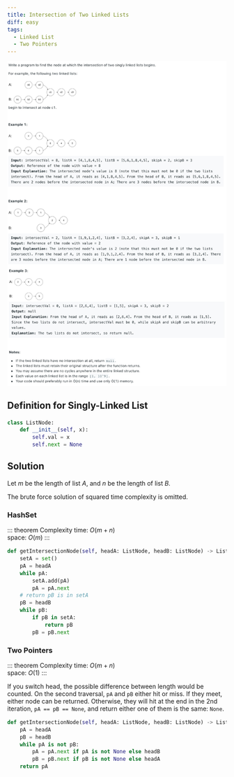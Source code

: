 ```yaml
---
title: Intersection of Two Linked Lists
diff: easy
tags:
  - Linked List
  - Two Pointers
---
```


<img class="medium-zoom" src="/algo/intersection-of-two-linked-lists.png" alt="https://leetcode.com/problems/intersection-of-two-linked-lists">

## Definition for Singly-Linked List

```py
class ListNode:
    def __init__(self, x):
        self.val = x
        self.next = None
```

## Solution

Let $m$ be the length of list $A$, and $n$ be the length of list $B$.

The brute force solution of squared time complexity is omitted.

### HashSet

::: theorem Complexity
time: $O(m + n)$  
space: $O(m)$
:::

```py
def getIntersectionNode(self, headA: ListNode, headB: ListNode) -> ListNode:
    setA = set()
    pA = headA
    while pA:
        setA.add(pA)
        pA = pA.next
    # return pB is in setA
    pB = headB
    while pB:
        if pB in setA:
            return pB
        pB = pB.next
```

### Two Pointers

::: theorem Complexity
time: $O(m + n)$  
space: $O(1)$
:::

If you switch head, the possible difference between length would be counted. On the second traversal, `pA` and `pB` either hit or miss. If they meet, either node can be returned. Otherwise, they will hit at the end in the 2nd iteration, `pA == pB == None`, and return either one of them is the same: `None`.

```py
def getIntersectionNode(self, headA: ListNode, headB: ListNode) -> ListNode:
    pA = headA
    pB = headB
    while pA is not pB:
        pA = pA.next if pA is not None else headB
        pB = pB.next if pB is not None else headA
    return pA
```
